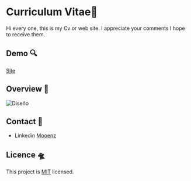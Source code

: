 # **Curriculum Vitae**🚀

Hi every one, this is my Cv or web site. I appreciate your comments I hope to receive them.

## **Demo** 🔍

[Site](https://mooenz.github.io/curriculum-vitae/)

## **Overview** 👀

![Diseño](./)

## **Contact** 📧

- Linkedin [Mooenz](https://www.linkedin.com/in/mooenz/)

## **Licence** 🛸

This project is [MIT](https://github.com/Mooenz/curriculum-vitae/blob/main/LICENSE) licensed.
